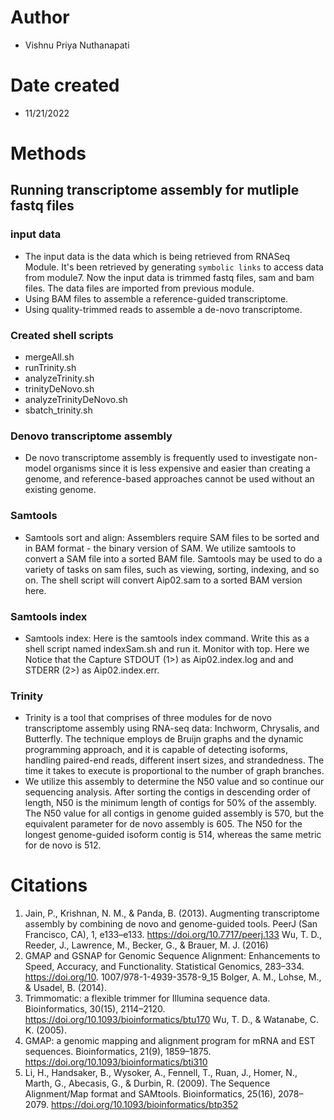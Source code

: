 # Author
- Vishnu Priya Nuthanapati

# Date created 
- 11/21/2022

# Methods 
## Running transcriptome assembly for mutliple fastq files 
### input data 
- The input data is the data which is being retrieved from RNASeq Module. It's been retrieved by generating `symbolic links` to access data from module7. Now the input data is trimmed fastq files, sam and bam files. The data files are imported from previous module.
- Using BAM files to assemble a reference-guided transcriptome. 
- Using quality-trimmed reads to assemble a de-novo transcriptome. 
### Created shell scripts
- mergeAll.sh
- runTrinity.sh
- analyzeTrinity.sh
- trinityDeNovo.sh
- analyzeTrinityDeNovo.sh
- sbatch_trinity.sh
### Denovo transcriptome assembly
- De novo transcriptome assembly is frequently used to investigate non-model organisms since it is less expensive and easier than creating a genome, and reference-based approaches cannot be used without an existing genome.
### Samtools
- Samtools sort and align: Assemblers require SAM files to be sorted and in BAM format - the binary version of SAM. We utilize samtools to convert a SAM file into a sorted BAM file. Samtools may be used to do a variety of tasks on sam files, such as viewing, sorting, indexing, and so on. The shell script will convert Aip02.sam to a sorted BAM version here.
### Samtools index
- Samtools index:
Here is the samtools index command. Write this as a shell script named indexSam.sh and run it. Monitor with top. Here we Notice that the Capture STDOUT (1>) as Aip02.index.log and and STDERR (2>) as Aip02.index.err.
### Trinity
- Trinity is a tool that comprises of three modules for de novo transcriptome assembly using RNA-seq data: Inchworm, Chrysalis, and Butterfly. The technique employs de Bruijn graphs and the dynamic programming approach, and it is capable of detecting isoforms, handling paired-end reads, different insert sizes, and strandedness. The time it takes to execute is proportional to the number of graph branches.
- We utilize this assembly to determine the N50 value and so continue our sequencing analysis. After sorting the contigs in descending order of length, N50 is the minimum length of contigs for 50% of the assembly. The N50 value for all contigs in genome guided assembly is 570, but the equivalent parameter for de novo assembly is 605. The N50 for the longest genome-guided isoform contig is 514, whereas the same metric for de novo is 512.

# Citations 
1. Jain, P., Krishnan, N. M., & Panda, B. (2013). Augmenting transcriptome assembly by combining de novo and genome-guided tools. PeerJ (San Francisco, CA), 1, e133–e133. https://doi.org/10.7717/peerj.133 Wu, T. D., Reeder, J., Lawrence, M., Becker, G., & Brauer, M. J. (2016)
2. GMAP and GSNAP for Genomic Sequence Alignment: Enhancements to Speed, Accuracy, and Functionality. Statistical Genomics, 283–334. https://doi.org/10. 1007/978-1-4939-3578-9_15 Bolger, A. M., Lohse, M., & Usadel, B. (2014).
3. Trimmomatic: a flexible trimmer for Illumina sequence data. Bioinformatics, 30(15), 2114–2120. https://doi.org/10.1093/bioinformatics/btu170 Wu, T. D., & Watanabe, C. K. (2005). 
4. GMAP: a genomic mapping and alignment program for mRNA and EST sequences. Bioinformatics, 21(9), 1859–1875. https://doi.org/10.1093/bioinformatics/bti310 
5. Li, H., Handsaker, B., Wysoker, A., Fennell, T., Ruan, J., Homer, N., Marth, G., Abecasis, G., & Durbin, R. (2009). The Sequence Alignment/Map format and SAMtools. Bioinformatics, 25(16), 2078–2079. https://doi.org/10.1093/bioinformatics/btp352 



